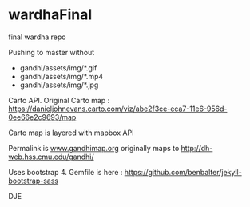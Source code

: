 # wardhaFinal
final wardha repo

Pushing to master without

- gandhi/assets/img/*.gif
- gandhi/assets/img/*.mp4
- gandhi/assets/img/*.jpg

Carto API. Original Carto map : https://danieljohnevans.carto.com/viz/abe2f3ce-eca7-11e6-956d-0ee66e2c9693/map

Carto map is layered with mapbox API

Permalink is www.gandhimap.org originally maps to http://dh-web.hss.cmu.edu/gandhi/

Uses bootstrap 4. Gemfile is here : https://github.com/benbalter/jekyll-bootstrap-sass

DJE
